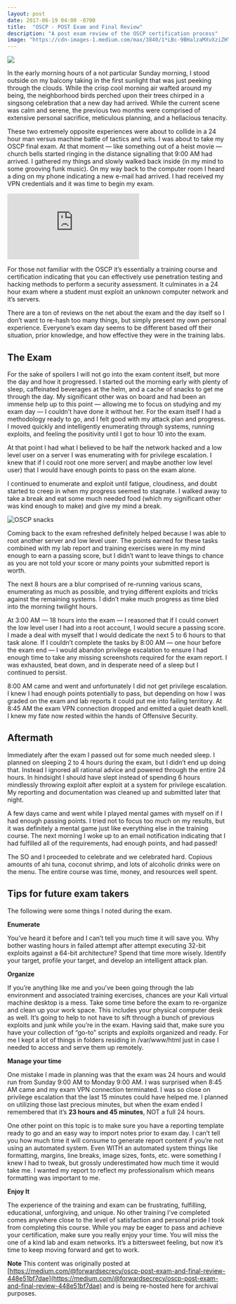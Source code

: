 ```yaml
---
layout: post
date: 2017-06-19 04:00 -0700
title:  "OSCP - POST Exam and Final Review"
description: "A post exam review of the OSCP certification process"
image: "https://cdn-images-1.medium.com/max/3840/1*LBc-9BHalzaMXvXziZHY6g.png"
---
```


![](https://cdn-images-1.medium.com/max/3840/1*LBc-9BHalzaMXvXziZHY6g.png)

In the early morning hours of a not particular Sunday morning, I stood outside on my balcony taking in the first sunlight that was just peeking through the clouds. While the crisp cool morning air wafted around my being, the neighborhood birds perched upon their trees chirped in a singsong celebration that a new day had arrived. While the current scene was calm and serene, the previous two months were comprised of extensive personal sacrifice, meticulous planning, and a hellacious tenacity.

These two extremely opposite experiences were about to collide in a 24 hour man versus machine battle of tactics and wits. I was about to take my OSCP final exam. At that moment — like something out of a heist movie — church bells started ringing in the distance signalling that 9:00 AM had arrived. I gathered my things and slowly walked back inside (in my mind to some grooving funk music). On my way back to the computer room I heard a ding on my phone indicating a new e-mail had arrived. I had received my VPN credentials and it was time to begin my exam.

 <iframe src="https://medium.com/media/16ffdcb0d25d9f1a8526d0ec8dc06d47" frameborder=0></iframe>

For those not familiar with the OSCP it’s essentially a training course and certification indicating that you can effectively use penetration testing and hacking methods to perform a security assessment. It culminates in a 24 hour exam where a student must exploit an unknown computer network and it’s servers.

There are a ton of reviews on the net about the exam and the day itself so I don’t want to re-hash too many things, but simply present my own personal experience. Everyone’s exam day seems to be different based off their situation, prior knowledge, and how effective they were in the training labs.

## The Exam

For the sake of spoilers I will not go into the exam content itself, but more the day and how it progressed. I started out the morning early with plenty of sleep, caffeinated beverages at the helm, and a cache of snacks to get me through the day. My significant other was on board and had been an immense help up to this point — allowing me to focus on studying and my exam day — I couldn’t have done it without her. For the exam itself I had a methodology ready to go, and I felt good with my attack plan and progress. I moved quickly and intelligently enumerating through systems, running exploits, and feeling the positivity until I got to hour 10 into the exam.

At that point I had what I believed to be half the network hacked and a low level user on a server I was enumerating with for privilege escalation. I knew that if I could root one more server( and maybe another low level user) that I would have enough points to pass on the exam alone.

I continued to enumerate and exploit until fatigue, cloudiness, and doubt started to creep in when my progress seemed to stagnate. I walked away to take a break and eat some much needed food (which my significant other was kind enough to make) and give my mind a break.

![OSCP snacks](https://cdn-images-1.medium.com/max/2000/1*bmKsgbaedp2b_W98E5Z-IQ.jpeg)

Coming back to the exam refreshed definitely helped because I was able to root another server and low level user. The points earned for these tasks combined with my lab report and training exercises were in my mind enough to earn a passing score, but I didn’t want to leave things to chance as you are not told your score or many points your submitted report is worth.

The next 8 hours are a blur comprised of re-running various scans, enumerating as much as possible, and trying different exploits and tricks against the remaining systems. I didn’t make much progress as time bled into the morning twilight hours.

At 3:00 AM — 18 hours into the exam — I reasoned that if I could convert the low level user I had into a root account, I would secure a passing score. I made a deal with myself that I would dedicate the next 5 to 6 hours to that task alone. If I couldn’t complete the tasks by 8:00 AM — one hour before the exam end — I would abandon privilege escalation to ensure I had enough time to take any missing screenshots required for the exam report. I was exhausted, beat down, and in desperate need of a sleep but I continued to persist.

8:00 AM came and went and unfortunately I did not get privilege escalation. I knew I had enough points potentially to pass, but depending on how I was graded on the exam and lab reports it could put me into failing territory. At 8:45 AM the exam VPN connection dropped and emitted a quiet death knell. I knew my fate now rested within the hands of Offensive Security.

## Aftermath

Immediately after the exam I passed out for some much needed sleep. I planned on sleeping 2 to 4 hours during the exam, but I didn’t end up doing that. Instead I ignored all rational advice and powered through the entire 24 hours. In hindsight I should have slept instead of spending 6 hours mindlessly throwing exploit after exploit at a system for privilege escalation. My reporting and documentation was cleaned up and submitted later that night.

A few days came and went while I played mental games with myself on if I had enough passing points. I tried not to focus too much on my results, but it was definitely a mental game just like everything else in the training course. The next morning I woke up to an email notification indicating that I had fulfilled all of the requirements, had enough points, and had passed!

The SO and I proceeded to celebrate and we celebrated hard. Copious amounts of ahi tuna, coconut shrimp, and lots of alcoholic drinks were on the menu. The entire course was time, money, and resources well spent.

## Tips for future exam takers

The following were some things I noted during the exam.

**Enumerate**

You’ve heard it before and I can’t tell you much time it will save you. Why bother wasting hours in failed attempt after attempt executing 32-bit exploits against a 64-bit architecture? Spend that time more wisely. Identify your target, profile your target, and develop an intelligent attack plan.

**Organize**

If you’re anything like me and you’ve been going through the lab environment and associated training exercises, chances are your Kali virtual machine desktop is a mess. Take some time before the exam to re-organize and clean up your work space. This includes your physical computer desk as well. It’s going to help to not have to sift through a bunch of previous exploits and junk while you’re in the exam. Having said that, make sure you have your collection of “go-to” scripts and exploits organized and ready. For me I kept a lot of things in folders residing in /var/www/html just in case I needed to access and serve them up remotely.

**Manage your time**

One mistake I made in planning was that the exam was 24 hours and would run from Sunday 9:00 AM to Monday 9:00 AM. I was surprised when 8:45 AM came and my exam VPN connection terminated. I was so close on privilege escalation that the last 15 minutes could have helped me. I planned on utilizing those last precious minutes, but when the exam ended I remembered that it’s **23 hours and 45 minutes**, NOT a full 24 hours.

One other point on this topic is to make sure you have a reporting template ready to go and an easy way to import notes prior to exam day. I can’t tell you how much time it will consume to generate report content if you’re not using an automated system. Even WITH an automated system things like formatting, margins, line breaks, image sizes, fonts, etc. were something I knew I had to tweak, but grossly underestimated how much time it would take me. I wanted my report to reflect my professionalism which means formatting was important to me.

**Enjoy It**

The experience of the training and exam can be frustrating, fulfilling, educational, unforgiving, and unique. No other training I’ve completed comes anywhere close to the level of satisfaction and personal pride I took from completing this course. While you may be eager to pass and achieve your certification, make sure you really enjoy your time. You will miss the one of a kind lab and exam networks. It’s a bittersweet feeling, but now it’s time to keep moving forward and get to work.

**Note**
This content was originally posted at [https://medium.com/@forwardsecrecy/oscp-post-exam-and-final-review-448e51bf7dae](https://medium.com/@forwardsecrecy/oscp-post-exam-and-final-review-448e51bf7dae) and is being re-hosted here for archival purposes.